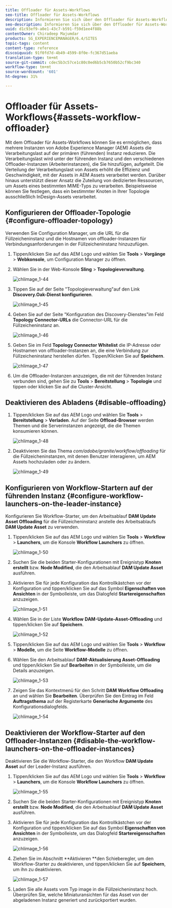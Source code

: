 ```yaml
---
title: Offloader für Assets-Workflows
seo-title: Offloader für Assets-Workflows
description: Informieren Sie sich über den Offloader für Assets-Workflows.
seo-description: Informieren Sie sich über den Offloader für Assets-Workflows.
uuid: d1c93ef9-a0e1-43c7-b591-f59d1ee4f88b
contentOwner: Chiradeep Majumdar
products: SG_EXPERIENCEMANAGER/6.4/SITES
topic-tags: content
content-type: reference
discoiquuid: 91f0fd7d-4b49-4599-8f0e-fc367d51aeba
translation-type: tm+mt
source-git-commit: cdec5b3c57ce1c80c0ed6b5cb7650b52cf9bc340
workflow-type: tm+mt
source-wordcount: '601'
ht-degree: 31%

---
```



# Offloader für Assets-Workflows{#assets-workflow-offloader}

Mit dem Offloader für Assets-Workflows können Sie es ermöglichen, dass mehrere Instanzen von Adobe Experience Manager (AEM) Assets die Verarbeitungslast auf der primären (führenden) Instanz reduzieren. Die Verarbeitungslast wird unter der führenden Instanz und den verschiedenen Offloader-Instanzen (Arbeiterinstanzen), die Sie hinzufügen, aufgeteilt. Die Verteilung der Verarbeitungslast von Assets erhöht die Effizienz und Geschwindigkeit, mit der Assets in AEM Assets verarbeitet werden. Darüber hinaus unterstützt dieser Ansatz die Zuteilung von dedizierten Ressourcen, um Assets eines bestimmten MIME-Typs zu verarbeiten. Beispielsweise können Sie festlegen, dass ein bestimmter Knoten in Ihrer Topologie ausschließlich InDesign-Assets verarbeitet.

## Konfigurieren der Offloader-Topologie {#configure-offloader-topology}

Verwenden Sie Configuration Manager, um die URL für die Füllzeicheninstanz und die Hostnamen von offloader-Instanzen für Verbindungsanforderungen in der Füllzeicheninstanz hinzuzufügen.

1. Tippen/klicken Sie auf das AEM Logo und wählen Sie **Tools** > **Vorgänge** > **Webkonsole**, um Configuration Manager zu öffnen.
1. Wählen Sie in der Web-Konsole **Sling** > **Topologieverwaltung**.

   ![chlimage_1-44](assets/chlimage_1-44.png)

1. Tippen Sie auf der Seite &quot;Topologieverwaltung&quot;auf den Link **Discovery.Oak-Dienst konfigurieren**.

   ![chlimage_1-45](assets/chlimage_1-45.png)

1. Geben Sie auf der Seite &quot;Konfiguration des Discovery-Dienstes&quot;im Feld **Topology Connector-URLs** die Connector-URL für die Füllzeicheninstanz an.

   ![chlimage_1-46](assets/chlimage_1-46.png)

1. Geben Sie im Feld **Topology Connector Whitelist** die IP-Adresse oder Hostnamen von offloader-Instanzen an, die eine Verbindung zur Füllzeicheninstanz herstellen dürfen. Tippen/Klicken Sie auf **Speichern**.

   ![chlimage_1-47](assets/chlimage_1-47.png)

1. Um die Offloader-Instanzen anzuzeigen, die mit der führenden Instanz verbunden sind, gehen Sie zu **Tools** > **Bereitstellung** > **Topologie** und tippen oder klicken Sie auf die Cluster-Ansicht.

## Deaktivieren des Abladens  {#disable-offloading}

1. Tippen/klicken Sie auf das AEM Logo und wählen Sie **Tools** > **Bereitstellung** > **Verladen**. Auf der Seite **Offload-Browser** werden Themen und die Serverinstanzen angezeigt, die die Themen konsumieren können.

   ![chlimage_1-48](assets/chlimage_1-48.png)

1. Deaktivieren Sie das Thema *com/adobe/granite/workflow/offloading* für die Füllzeicheninstanzen, mit denen Benutzer interagieren, um AEM Assets hochzuladen oder zu ändern.

   ![chlimage_1-49](assets/chlimage_1-49.png)

## Konfigurieren von Workflow-Startern auf der führenden Instanz {#configure-workflow-launchers-on-the-leader-instance}

Konfigurieren Sie Workflow-Starter, um den Arbeitsablauf **DAM Update Asset Offloading** für die Füllzeicheninstanz anstelle des Arbeitsablaufs **DAM Update Asset** zu verwenden.

1. Tippen/klicken Sie auf das AEM Logo und wählen Sie **Tools** > **Workflow** > **Launchers**, um die Konsole **Workflow Launchers** zu öffnen.

   ![chlimage_1-50](assets/chlimage_1-50.png)

1. Suchen Sie die beiden Starter-Konfigurationen mit Ereignistyp **Knoten erstellt** bzw. **Node Modified**, die den Arbeitsablauf **DAM Update Asset** ausführen.
1. Aktivieren Sie für jede Konfiguration das Kontrollkästchen vor der Konfiguration und tippen/klicken Sie auf das Symbol **Eigenschaften von Ansichten** in der Symbolleiste, um das Dialogfeld **Startereigenschaften** anzuzeigen.

   ![chlimage_1-51](assets/chlimage_1-51.png)

1. Wählen Sie in der Liste **Workflow** **DAM-Update-Asset-Offloading** und tippen/klicken Sie auf **Speichern**.

   ![chlimage_1-52](assets/chlimage_1-52.png)

1. Tippen/klicken Sie auf das AEM Logo und wählen Sie **Tools** > **Workflow** > **Modelle**, um die Seite **Workflow-Modelle** zu öffnen.
1. Wählen Sie den Arbeitsablauf **DAM-Aktualisierung Asset-Offloading** und tippen/klicken Sie auf **Bearbeiten** in der Symbolleiste, um die Details anzuzeigen.

   ![chlimage_1-53](assets/chlimage_1-53.png)

1. Zeigen Sie das Kontextmenü für den Schritt **DAM Workflow Offloading** an und wählen Sie **Bearbeiten**. Überprüfen Sie den Eintrag im Feld **Auftragsthema** auf der Registerkarte **Generische Argumente** des Konfigurationsdialogfelds.

   ![chlimage_1-54](assets/chlimage_1-54.png)

## Deaktivieren der Workflow-Starter auf den Offloader-Instanzen {#disable-the-workflow-launchers-on-the-offloader-instances}

Deaktivieren Sie die Workflow-Starter, die den Workflow **DAM Update Asset** auf der Leader-Instanz ausführen.

1. Tippen/klicken Sie auf das AEM Logo und wählen Sie **Tools** > **Workflow** > **Launchers**, um die Konsole **Workflow Launchers** zu öffnen.

   ![chlimage_1-55](assets/chlimage_1-55.png)

1. Suchen Sie die beiden Starter-Konfigurationen mit Ereignistyp **Knoten erstellt** bzw. **Node Modified**, die den Arbeitsablauf **DAM Update Asset** ausführen.
1. Aktivieren Sie für jede Konfiguration das Kontrollkästchen vor der Konfiguration und tippen/klicken Sie auf das Symbol **Eigenschaften von Ansichten** in der Symbolleiste, um das Dialogfeld **Startereigenschaften** anzuzeigen.

   ![chlimage_1-56](assets/chlimage_1-56.png)

1. Ziehen Sie im Abschnitt **Aktivieren **den Schieberegler, um den Workflow-Starter zu deaktivieren, und tippen/klicken Sie auf **Speichern**, um ihn zu deaktivieren.

   ![chlimage_1-57](assets/chlimage_1-57.png)

1. Laden Sie alle Assets vom Typ image in die Füllzeicheninstanz hoch. Überprüfen Sie, welche Miniaturansichten für das Asset von der abgeladenen Instanz generiert und zurückportiert wurden.

